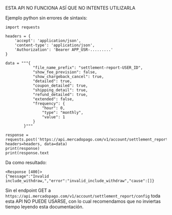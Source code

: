 ESTA API NO FUNCIONA ASÍ QUE NO INTENTES UTILIZARLA

Ejemplo python sin errores de sintaxis:
```
import requests

headers = {
    'accept': 'application/json',
    'content-type': 'application/json',
    'Authorization': 'Bearer APP_USR-.........'
}

data = """{
            "file_name_prefix": "settlement-report-USER_ID",
            "show_fee_prevision": false,
            "show_chargeback_cancel": true,
            "detailed": true,
            "coupon_detailed": true,
            "shipping_detail": true,
            "refund_detailed": true,
            "extended": false,
            "frequency": {
                "hour": 0,
                "type": "monthly",
                "value": 1
            }
        }"""

response = requests.post('https://api.mercadopago.com/v1/account/settlement_report/config', headers=headers, data=data)
print(response)
print(response.text
```
Da como resultado:
```
<Response [400]>
{"message":"Invalid include_withdraw,","error":"invalid_include_withdraw","cause":[]}
```

Sin el endpoint GET a `https://api.mercadopago.com/v1/account/settlement_report/config` toda esta API NO PUEDE USARSE, con lo cual recomendamos que no inviertas tiempo leyendo esta documentación.
